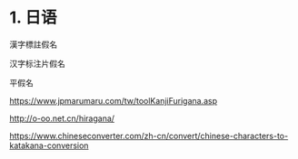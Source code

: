 
# 1. 日语


漢字標註假名

汉字标注片假名

平假名


https://www.jpmarumaru.com/tw/toolKanjiFurigana.asp






http://o-oo.net.cn/hiragana/


https://www.chineseconverter.com/zh-cn/convert/chinese-characters-to-katakana-conversion







































































